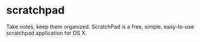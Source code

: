 scratchpad
==========

Take notes, keep them organized. ScratchPad is a free, simple, easy-to-use scratchpad application for OS X. 
